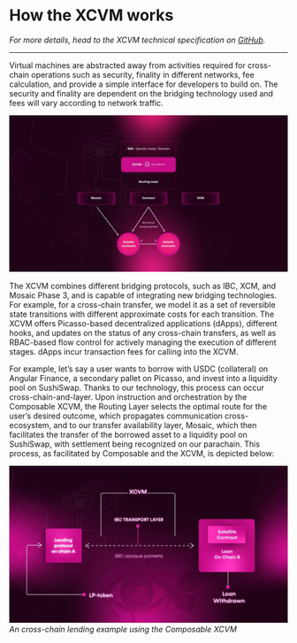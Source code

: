 # How the XCVM works

*For more details, head to the XCVM technical specification on [GitHub](https://github.com/ComposableFi/composable/blob/main/code/xcvm/SPEC.md).*

---

Virtual machines are abstracted away from activities required for cross-chain operations such as security, finality in different networks, fee calculation, and provide a simple interface for developers to build on. The security and finality are dependent on the bridging technology used and fees will vary according to network traffic. 

![how_the_xcvm_works](how-xcvm-works.jpg "How the XCVM works")

The XCVM combines different bridging protocols, such as IBC, XCM, and Mosaic Phase 3, and is capable of integrating new bridging technologies. For example, for a cross-chain transfer, we model it as a set of reversible state transitions with different approximate costs for each transition. The XCVM offers Picasso-based decentralized applications (dApps), different hooks, and updates on the status of any cross-chain transfers, as well as RBAC-based flow control for actively managing the execution of different stages. dApps incur transaction fees for calling into the XCVM. 

For example, let’s say a user wants to borrow with USDC (collateral) on Angular Finance, a secondary pallet on Picasso, and invest into a liquidity pool on SushiSwap. Thanks to our technology, this process can occur cross-chain-and-layer. Upon instruction and orchestration by the Composable XCVM, the Routing Layer selects the optimal route for the user’s desired outcome, which propagates communication cross-ecosystem, and to our transfer availability layer, Mosaic, which then facilitates the transfer of the borrowed asset to a liquidity pool on SushiSwap, with settlement being recognized on our parachain. This process, as facilitated by Composable and the XCVM, is depicted below:

![cross_chain_lending_example_composable_xcvm](cross-chain-lending-example-composable-xcvm.jpg "An cross-chain lending example using the Composable XCVM")
*An cross-chain lending example using the Composable XCVM*